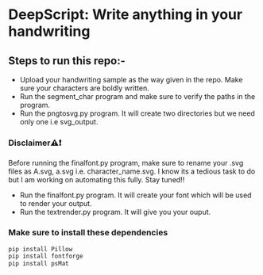 # DeepScript: Write anything in your handwriting
## Steps to run this repo:-

- Upload your handwriting sample as the way given in the repo. Make sure your characters are boldly written.
- Run the segment_char program and make sure to verify the paths in the program.
- Run the pngtosvg.py program. It will create two directories but we need only one i.e svg_output.
### Disclaimer⚠️❗
Before running the finalfont.py program, make sure to rename your .svg files as A.svg, a.svg i.e. character_name.svg. I know its a tedious task to do but I am working on automating this fully. Stay tuned!! 
- Run the finalfont.py program. It will create your font which will be used to render your output.
- Run the textrender.py program. It will give you your ouput.

### Make sure to install these dependencies
```bash
pip install Pillow
pip install fontforge
pip install psMat
```
